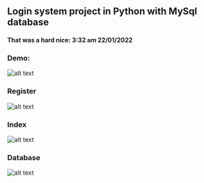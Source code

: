 ## Login system project in Python with MySql database   
#### That was a hard nice: 3:32 am 22/01/2022   
### Demo: 
![alt text](https://github.com/GiongfNef/Some-Simple-WebsitEs/blob/main/PHP/Image/login.jpg)  
  
### Register
![alt text](https://github.com/GiongfNef/Some-Simple-WebsitEs/blob/main/PHP/Image/signup.jpg)  
   
### Index
![alt text](https://github.com/GiongfNef/Some-Simple-WebsitEs/blob/main/PHP/Image/index.jpg)  
    
### Database
![alt text](https://github.com/GiongfNef/Some-Simple-WebsitEs/blob/main/PHP/Image/database.jpg)  
